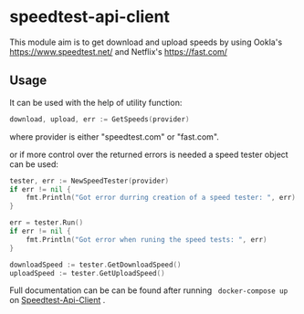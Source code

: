 # speedtest-api-client

This module aim is to get download and upload speeds by using Ookla's https://www.speedtest.net/ and Netflix's https://fast.com/

## Usage 
It can be used with the help of utility function:
```go
download, upload, err := GetSpeeds(provider)
```
where provider is either "speedtest.com" or "fast.com".

or if more control over the returned errors is needed a speed tester object can be used:

```go
tester, err := NewSpeedTester(provider)
if err != nil {
    fmt.Println("Got error durring creation of a speed tester: ", err)
}

err = tester.Run()
if err != nil {
    fmt.Println("Got error when runing the speed tests: ", err)
}

downloadSpeed := tester.GetDownloadSpeed()
uploadSpeed := tester.GetUploadSpeed()
```

Full documentation can be can be found after running ``` docker-compose up``` on [Speedtest-Api-Client](http://localhost:6060/pkg/github.com/nicuf/speedtest-api-client/speedtester/) .